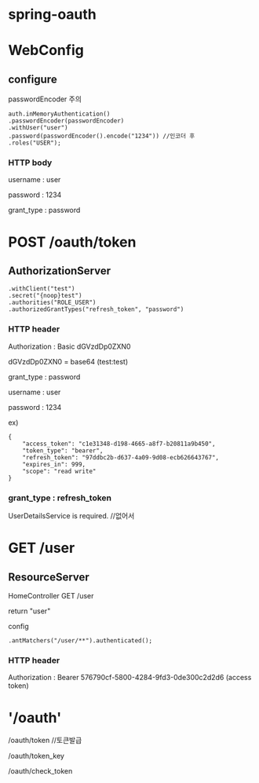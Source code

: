 # spring-oauth

# WebConfig
## configure

passwordEncoder 주의
```
auth.inMemoryAuthentication()
.passwordEncoder(passwordEncoder)
.withUser("user")
.password(passwordEncoder().encode("1234")) //인코더 후
.roles("USER");
```
### HTTP body 

username : user

password : 1234

grant_type : password

# POST /oauth/token
## AuthorizationServer
```
.withClient("test")
.secret("{noop}test")
.authorities("ROLE_USER")
.authorizedGrantTypes("refresh_token", "password")
```

### HTTP header 
Authorization : Basic dGVzdDp0ZXN0

dGVzdDp0ZXN0 = base64 (test:test) 

grant_type : password

username : user

password : 1234


ex)
```
{
    "access_token": "c1e31348-d198-4665-a8f7-b20811a9b450",
    "token_type": "bearer",
    "refresh_token": "97ddbc2b-d637-4a09-9d08-ecb626643767",
    "expires_in": 999,
    "scope": "read write" 
}
```

### grant_type : refresh_token
UserDetailsService is required. //없어서

# GET /user
## ResourceServer

HomeController GET /user

return "user"

config
```
.antMatchers("/user/**").authenticated();
```

### HTTP header 
Authorization : Bearer 576790cf-5800-4284-9fd3-0de300c2d2d6 (access token)

# '/oauth'
/oauth/token   //토큰발급
 
/oauth/token_key

/oauth/check_token

